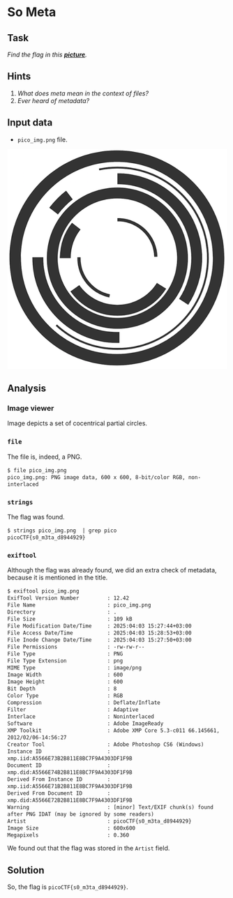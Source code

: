 # So Meta

## Task

*Find the flag in this **[picture](https://jupiter.challenges.picoctf.org/static/916b07b4c87062c165ace1d3d31ef655/pico_img.png)**.*

## Hints

1. *What does meta mean in the context of files?*
2. *Ever heard of metadata?*

## Input data

* `pico_img.png` file.

![pico_img.png](https://github.com/KryvavyiPotii/ctf-write-ups/blob/main/picoCTF/picoCTF%202019/So%20Meta/pico_img.png)

## Analysis

### Image viewer

Image depicts a set of cocentrical partial circles.

### `file`

The file is, indeed, a PNG.

```
$ file pico_img.png 
pico_img.png: PNG image data, 600 x 600, 8-bit/color RGB, non-interlaced
```

### `strings`

The flag was found.

```
$ strings pico_img.png  | grep pico
picoCTF{s0_m3ta_d8944929}
```

### `exiftool`

Although the flag was already found, we did an extra check of metadata, because it is mentioned in the title.

```
$ exiftool pico_img.png 
ExifTool Version Number         : 12.42
File Name                       : pico_img.png
Directory                       : .
File Size                       : 109 kB
File Modification Date/Time     : 2025:04:03 15:27:44+03:00
File Access Date/Time           : 2025:04:03 15:28:53+03:00
File Inode Change Date/Time     : 2025:04:03 15:27:50+03:00
File Permissions                : -rw-rw-r--
File Type                       : PNG
File Type Extension             : png
MIME Type                       : image/png
Image Width                     : 600
Image Height                    : 600
Bit Depth                       : 8
Color Type                      : RGB
Compression                     : Deflate/Inflate
Filter                          : Adaptive
Interlace                       : Noninterlaced
Software                        : Adobe ImageReady
XMP Toolkit                     : Adobe XMP Core 5.3-c011 66.145661, 2012/02/06-14:56:27
Creator Tool                    : Adobe Photoshop CS6 (Windows)
Instance ID                     : xmp.iid:A5566E73B2B811E8BC7F9A4303DF1F9B
Document ID                     : xmp.did:A5566E74B2B811E8BC7F9A4303DF1F9B
Derived From Instance ID        : xmp.iid:A5566E71B2B811E8BC7F9A4303DF1F9B
Derived From Document ID        : xmp.did:A5566E72B2B811E8BC7F9A4303DF1F9B
Warning                         : [minor] Text/EXIF chunk(s) found after PNG IDAT (may be ignored by some readers)
Artist                          : picoCTF{s0_m3ta_d8944929}
Image Size                      : 600x600
Megapixels                      : 0.360
```

We found out that the flag was stored in the `Artist` field.

## Solution

So, the flag is `picoCTF{s0_m3ta_d8944929}`.

